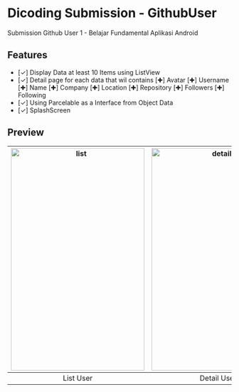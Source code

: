 # Dicoding Submission - GithubUser
Submission Github User 1 - Belajar Fundamental  Aplikasi Android

## Features
- [✓] Display Data at least 10 Items using ListView
- [✓] Detail page for each data that wil contains
		[✚] Avatar
		[✚] Username
		[✚] Name
		[✚] Company
		[✚] Location
		[✚] Repository
		[✚] Followers
		[✚] Following
- [✓] Using Parcelable as a Interface from Object Data 
- [✓] SplashScreen

## Preview
|<img src="https://raw.githubusercontent.com/PwS/DicodingSubmission/master/HomePage.PNG" alt="list" width="300px" height="500px" />|<img src="https://raw.githubusercontent.com/PwS/DicodingSubmission/master/DetailUsers.PNG" alt="detail" width="300px" height="500px" />|
|:---:|:---:|
|List User|Detail User|
